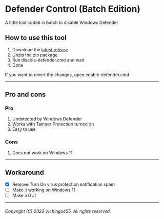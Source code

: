 # Defender Control (Batch Edition)
A little tool coded in batch to disable Windows Defender

## How to use this tool
1. Download the [latest release](https://github.com/Vichingo455/dControl-BatchEdition/releases/latest)
2. Unzip the zip package
3. Run disable-defender.cmd and wait
4. Done

If you want to revert the changes, open enable-defender.cmd

---
## Pro and cons
### Pro
1. Undetected by Windows Defender
2. Works with Tamper Protection turned on
3. Easy to use
### Cons
1. Does not work on Windows 11
---
## Workaround
- [x] Remove Turn On virus protection notification spam
- [ ] Make it working on Windows 11
- [ ] Make a GUI
---
###### Copyright (C) 2023 Vichingo455. All rights reserved.
